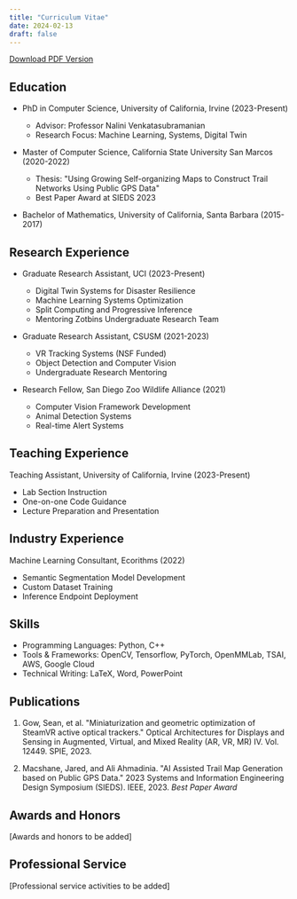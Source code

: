 ```yaml
---
title: "Curriculum Vitae"
date: 2024-02-13
draft: false
---
```


[Download PDF Version](/cv.pdf)

## Education

- PhD in Computer Science, University of California, Irvine (2023-Present)
  - Advisor: Professor Nalini Venkatasubramanian
  - Research Focus: Machine Learning, Systems, Digital Twin

- Master of Computer Science, California State University San Marcos (2020-2022)
  - Thesis: "Using Growing Self-organizing Maps to Construct Trail Networks Using Public GPS Data"
  - Best Paper Award at SIEDS 2023

- Bachelor of Mathematics, University of California, Santa Barbara (2015-2017)

## Research Experience

- Graduate Research Assistant, UCI (2023-Present)
  - Digital Twin Systems for Disaster Resilience
  - Machine Learning Systems Optimization
  - Split Computing and Progressive Inference
  - Mentoring Zotbins Undergraduate Research Team

- Graduate Research Assistant, CSUSM (2021-2023)
  - VR Tracking Systems (NSF Funded)
  - Object Detection and Computer Vision
  - Undergraduate Research Mentoring

- Research Fellow, San Diego Zoo Wildlife Alliance (2021)
  - Computer Vision Framework Development
  - Animal Detection Systems
  - Real-time Alert Systems

## Teaching Experience

Teaching Assistant, University of California, Irvine (2023-Present)
- Lab Section Instruction
- One-on-one Code Guidance
- Lecture Preparation and Presentation

## Industry Experience

Machine Learning Consultant, Ecorithms (2022)
- Semantic Segmentation Model Development
- Custom Dataset Training
- Inference Endpoint Deployment

## Skills

- Programming Languages: Python, C++
- Tools & Frameworks: OpenCV, Tensorflow, PyTorch, OpenMMLab, TSAI, AWS, Google Cloud
- Technical Writing: LaTeX, Word, PowerPoint

## Publications

1. Gow, Sean, et al. "Miniaturization and geometric optimization of SteamVR active optical trackers." Optical Architectures for Displays and Sensing in Augmented, Virtual, and Mixed Reality (AR, VR, MR) IV. Vol. 12449. SPIE, 2023.

2. Macshane, Jared, and Ali Ahmadinia. "AI Assisted Trail Map Generation based on Public GPS Data." 2023 Systems and Information Engineering Design Symposium (SIEDS). IEEE, 2023. *Best Paper Award*

## Awards and Honors

[Awards and honors to be added]

## Professional Service

[Professional service activities to be added] 